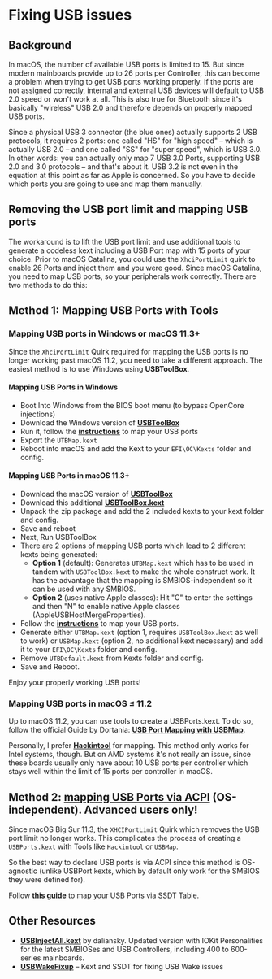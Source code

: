 # Fixing USB issues

## Background

In macOS, the number of available USB ports is limited to 15. But since modern mainboards provide up to 26 ports per Controller, this can become a problem when trying to get USB ports working properly. If the ports are not assigned correctly, internal and external USB devices will default to USB 2.0 speed or won't work at all. This is also true for Bluetooth since it's basically "wireless" USB 2.0 and therefore depends on properly mapped USB ports.

Since a physical USB 3 connector (the blue ones) actually supports 2 USB protocols, it requires 2 ports: one called "HS" for "high speed" – which is actually USB 2.0 – and one called "SS" for "super speed", which is USB 3.0. In other words: you can actually only map 7 USB 3.0 Ports, supporting USB 2.0 and 3.0 protocols – and that's about it. USB 3.2 is not even in the equation at this point as far as Apple is concerned. So you have to decide which ports you are going to use and map them manually.

## Removing the USB port limit and mapping USB ports

The workaround is to lift the USB port limit and use additional tools to generate a codeless kext including a USB Port map with 15 ports of your choice. Prior to macOS Catalina, you could use the `XhciPortLimit` quirk to enable 26 Ports and inject them and you were good. Since macOS Catalina, you need to map USB ports, so your peripherals work correctly. There are two methods to do this:

## Method 1: Mapping USB Ports with Tools

### Mapping USB ports in Windows or macOS 11.3+
Since the `XhciPortLimit` Quirk required for mapping the USB ports is no longer working past macOS 11.2, you need to take a different approach. The easiest method is to use Windows using **USBToolBox**.

#### Mapping USB Ports in Windows
- Boot Into Windows from the BIOS boot menu (to bypass OpenCore injections)
- Download the Windows version of [**USBToolBox**](https://github.com/USBToolBox/tool/releases)
- Run it, follow the [**instructions**](https://github.com/USBToolBox/tool#usage) to map your USB ports
- Export the `UTBMap.kext`
- Reboot into macOS and add the Kext to your `EFI\OC\Kexts` folder and config.

#### Mapping USB Ports in macOS 11.3+
- Download the macOS version of [**USBToolBox**](https://github.com/USBToolBox/tool/releases)
- Download this additional [**USBToolBox.kext**](https://github.com/USBToolBox/kext/releases)
- Unpack the zip package and add the 2 included kexts to your kext folder and config.
- Save and reboot
- Next, Run USBToolBox
- There are 2 options of mapping USB ports which lead to 2 different kexts being generated:
	- **Option 1** (default): Generates `UTBMap.kext` which has to be used in tandem with `USBToolBox.kext` to make the whole construct work. It has the advantage that the mapping is SMBIOS-independent so it can be used with any SMBIOS.
	- **Option 2** (uses native Apple classes): Hit "C" to enter the settings and then "N" to enable native Apple classes (AppleUSBHostMergeProperties).
- Follow the [**instructions**](https://github.com/USBToolBox/kext#usage) to map your USB ports.
- Generate either `UTBMap.kext` (option 1, requires `USBToolBox.kext` as well to work) or `USBMap.kext` (option 2, no additional kext necessary) and add it to your `EFI\OC\Kexts` folder and config.
- Remove `UTBDefault.kext` from Kexts folder and config.
- Save and Reboot.

Enjoy your properly working USB ports!

### Mapping USB ports in macOS ≤ 11.2

Up to macOS 11.2, you can use tools to create a USBPorts.kext. To do so, follow the official Guide by Dortania: [**USB Port Mapping with USBMap**](https://dortania.github.io/OpenCore-Post-Install/usb/system-preparation.html).

Personally, I prefer [**Hackintool**](https://github.com/headkaze/Hackintool) for mapping. This method only works for Intel systems, though. But on AMD systems it's not really an issue, since these boards usually only have about 10 USB ports per controller which stays well within the limit of 15 ports per controller in macOS.

## Method 2: [mapping USB Ports via ACPI](https://github.com/5T33Z0/OC-Little-Translated/tree/main/03_USB_Fixes/ACPI_Mapping_USB_Ports) (OS-independent). Advanced users only!
Since macOS Big Sur 11.3, the `XHCIPortLimit` Quirk which removes the USB port limit no longer works. This complicates the process of creating a `USBPorts.kext` with Tools like `Hackintool` or `USBMap`. 

So the best way to declare USB ports is via ACPI since this method is OS-agnostic (unlike USBPort kexts, which by default only work for the SMBIOS they were defined for).

Follow [**this guide**](https://github.com/5T33Z0/OC-Little-Translated/tree/main/03_USB_Fixes/ACPI_Mapping_USB_Ports) to map your USB Ports via SSDT Table.

## Other Resources
- [**USBInjectAll.kext**](https://github.com/daliansky/OS-X-USB-Inject-All/releases) by daliansky. Updated version with IOKit Personalities for the latest SMBIOSes and USB Controllers, including 400 to 600-series mainboards.
- [**USBWakeFixup**](https://github.com/osy/USBWakeFixup) – Kext and SSDT for fixing USB Wake issues
